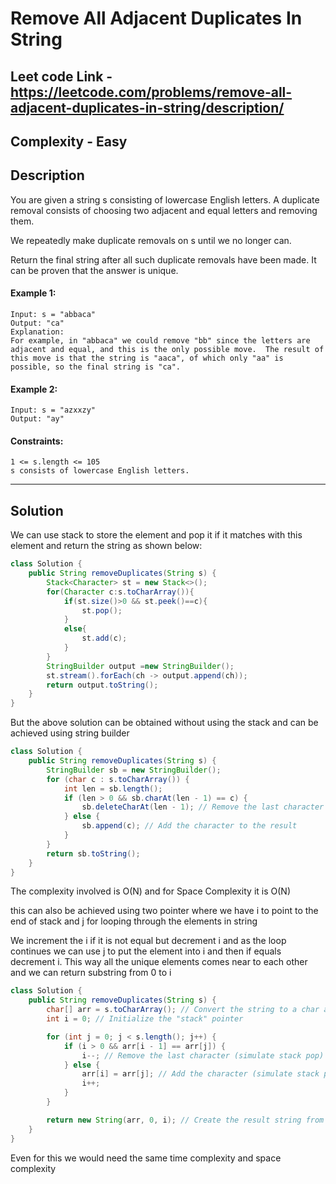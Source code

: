 # Remove All Adjacent Duplicates In String

## Leet code Link - https://leetcode.com/problems/remove-all-adjacent-duplicates-in-string/description/

## Complexity - Easy

## Description

You are given a string s consisting of lowercase English letters. A duplicate removal consists of choosing two adjacent and equal letters and removing them.

We repeatedly make duplicate removals on s until we no longer can.

Return the final string after all such duplicate removals have been made. It can be proven that the answer is unique.

 #### Example 1:
```plaintext
Input: s = "abbaca"
Output: "ca"
Explanation: 
For example, in "abbaca" we could remove "bb" since the letters are adjacent and equal, and this is the only possible move.  The result of this move is that the string is "aaca", of which only "aa" is possible, so the final string is "ca".
```
#### Example 2:
```plaintext
Input: s = "azxxzy"
Output: "ay"
 ```

#### Constraints:
```plaintext
1 <= s.length <= 105
s consists of lowercase English letters.
```

---
## Solution
We can use stack to store the element and pop it if it matches with this element and return the string as shown below:
```java
class Solution {
    public String removeDuplicates(String s) {
        Stack<Character> st = new Stack<>();
        for(Character c:s.toCharArray()){
            if(st.size()>0 && st.peek()==c){
                st.pop();
            }
            else{
                st.add(c);
            }
        }
        StringBuilder output =new StringBuilder();
        st.stream().forEach(ch -> output.append(ch));
        return output.toString();
    }
}
```
But the above solution can be obtained without using the stack and can be achieved using string builder
```java
class Solution {
    public String removeDuplicates(String s) {
        StringBuilder sb = new StringBuilder();
        for (char c : s.toCharArray()) {
            int len = sb.length();
            if (len > 0 && sb.charAt(len - 1) == c) {
                sb.deleteCharAt(len - 1); // Remove the last character if it matches
            } else {
                sb.append(c); // Add the character to the result
            }
        }
        return sb.toString();
    }
}
```
The complexity involved is O(N) and for Space Complexity it is O(N)

this can also be achieved using two pointer where we have i to point to the end of stack and j for looping through the elements in string

We increment the i if it is not equal but decrement i and as the loop continues we can use j to put the element into i and then if equals decrement i. This way all the unique elements comes near to each other and we can return substring from 0 to i

```java
class Solution {
    public String removeDuplicates(String s) {
        char[] arr = s.toCharArray(); // Convert the string to a char array
        int i = 0; // Initialize the "stack" pointer

        for (int j = 0; j < s.length(); j++) {
            if (i > 0 && arr[i - 1] == arr[j]) {
                i--; // Remove the last character (simulate stack pop)
            } else {
                arr[i] = arr[j]; // Add the character (simulate stack push)
                i++;
            }
        }

        return new String(arr, 0, i); // Create the result string from the valid portion of the array
    }
}

```

Even for this we would need the same time complexity and space complexity

